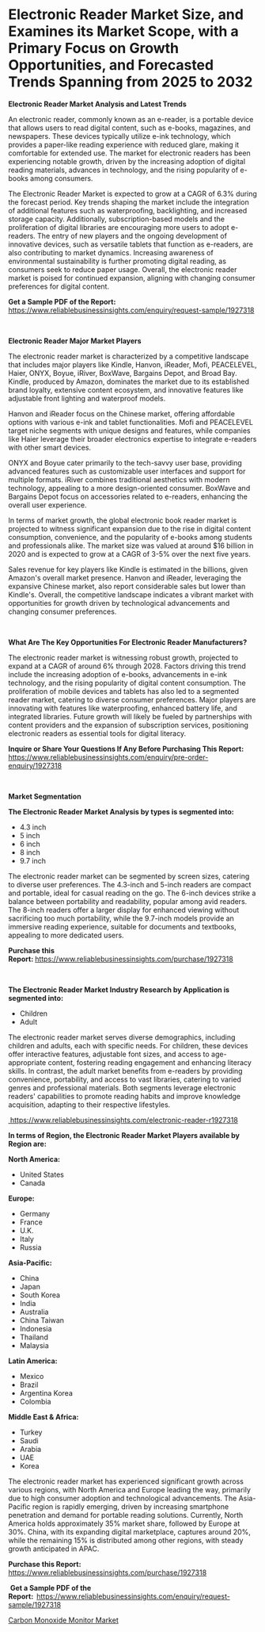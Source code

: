 <p><h1>Electronic Reader Market Size, and Examines its Market Scope, with a Primary Focus on Growth Opportunities, and Forecasted Trends Spanning from 2025 to 2032</h1></p><p><strong>Electronic Reader Market Analysis and Latest Trends</strong></p>
<p><p>An electronic reader, commonly known as an e-reader, is a portable device that allows users to read digital content, such as e-books, magazines, and newspapers. These devices typically utilize e-ink technology, which provides a paper-like reading experience with reduced glare, making it comfortable for extended use. The market for electronic readers has been experiencing notable growth, driven by the increasing adoption of digital reading materials, advances in technology, and the rising popularity of e-books among consumers.</p><p>The Electronic Reader Market is expected to grow at a CAGR of 6.3% during the forecast period. Key trends shaping the market include the integration of additional features such as waterproofing, backlighting, and increased storage capacity. Additionally, subscription-based models and the proliferation of digital libraries are encouraging more users to adopt e-readers. The entry of new players and the ongoing development of innovative devices, such as versatile tablets that function as e-readers, are also contributing to market dynamics. Increasing awareness of environmental sustainability is further promoting digital reading, as consumers seek to reduce paper usage. Overall, the electronic reader market is poised for continued expansion, aligning with changing consumer preferences for digital content.</p></p>
<p><strong>Get a Sample PDF of the Report:&nbsp;</strong> <a href="https://www.reliablebusinessinsights.com/enquiry/request-sample/1927318?utm_campaign=112&utm_medium=2&utm_source=Github&utm_content=ia&utm_term=15012025&utm_id=electronic-reader">https://www.reliablebusinessinsights.com/enquiry/request-sample/1927318</a></p>
<p>&nbsp;</p>
<p><strong>Electronic Reader Major Market Players</strong></p>
<p><p>The electronic reader market is characterized by a competitive landscape that includes major players like Kindle, Hanvon, iReader, Mofi, PEACELEVEL, Haier, ONYX, Boyue, iRiver, BoxWave, Bargains Depot, and Broad Bay. Kindle, produced by Amazon, dominates the market due to its established brand loyalty, extensive content ecosystem, and innovative features like adjustable front lighting and waterproof models. </p><p>Hanvon and iReader focus on the Chinese market, offering affordable options with various e-ink and tablet functionalities. Mofi and PEACELEVEL target niche segments with unique designs and features, while companies like Haier leverage their broader electronics expertise to integrate e-readers with other smart devices. </p><p>ONYX and Boyue cater primarily to the tech-savvy user base, providing advanced features such as customizable user interfaces and support for multiple formats. iRiver combines traditional aesthetics with modern technology, appealing to a more design-oriented consumer. BoxWave and Bargains Depot focus on accessories related to e-readers, enhancing the overall user experience.</p><p>In terms of market growth, the global electronic book reader market is projected to witness significant expansion due to the rise in digital content consumption, convenience, and the popularity of e-books among students and professionals alike. The market size was valued at around $16 billion in 2020 and is expected to grow at a CAGR of 3-5% over the next five years.</p><p>Sales revenue for key players like Kindle is estimated in the billions, given Amazon's overall market presence. Hanvon and iReader, leveraging the expansive Chinese market, also report considerable sales but lower than Kindle's. Overall, the competitive landscape indicates a vibrant market with opportunities for growth driven by technological advancements and changing consumer preferences.</p></p>
<p>&nbsp;</p>
<p><strong>What Are The Key Opportunities For Electronic Reader Manufacturers?</strong></p>
<p><p>The electronic reader market is witnessing robust growth, projected to expand at a CAGR of around 6% through 2028. Factors driving this trend include the increasing adoption of e-books, advancements in e-ink technology, and the rising popularity of digital content consumption. The proliferation of mobile devices and tablets has also led to a segmented reader market, catering to diverse consumer preferences. Major players are innovating with features like waterproofing, enhanced battery life, and integrated libraries. Future growth will likely be fueled by partnerships with content providers and the expansion of subscription services, positioning electronic readers as essential tools for digital literacy.</p></p>
<p><strong>Inquire or Share Your Questions If Any Before Purchasing This Report:</strong> <a href="https://www.reliablebusinessinsights.com/enquiry/pre-order-enquiry/1927318?utm_campaign=112&utm_medium=2&utm_source=Github&utm_content=ia&utm_term=15012025&utm_id=electronic-reader">https://www.reliablebusinessinsights.com/enquiry/pre-order-enquiry/1927318</a></p>
<p>&nbsp;</p>
<p><strong>Market Segmentation</strong></p>
<p><strong>The Electronic Reader Market Analysis by types is segmented into:</strong></p>
<p><ul><li>4.3 inch</li><li>5 inch</li><li>6 inch</li><li>8 inch</li><li>9.7 inch</li></ul></p>
<p><p>The electronic reader market can be segmented by screen sizes, catering to diverse user preferences. The 4.3-inch and 5-inch readers are compact and portable, ideal for casual reading on the go. The 6-inch devices strike a balance between portability and readability, popular among avid readers. The 8-inch readers offer a larger display for enhanced viewing without sacrificing too much portability, while the 9.7-inch models provide an immersive reading experience, suitable for documents and textbooks, appealing to more dedicated users.</p></p>
<p><strong>Purchase this Report:&nbsp;</strong><a href="https://www.reliablebusinessinsights.com/purchase/1927318?utm_campaign=112&utm_medium=2&utm_source=Github&utm_content=ia&utm_term=15012025&utm_id=electronic-reader">https://www.reliablebusinessinsights.com/purchase/1927318</a></p>
<p>&nbsp;</p>
<p><strong>The Electronic Reader Market Industry Research by Application is segmented into:</strong></p>
<p><ul><li>Children</li><li>Adult</li></ul></p>
<p><p>The electronic reader market serves diverse demographics, including children and adults, each with specific needs. For children, these devices offer interactive features, adjustable font sizes, and access to age-appropriate content, fostering reading engagement and enhancing literacy skills. In contrast, the adult market benefits from e-readers by providing convenience, portability, and access to vast libraries, catering to varied genres and professional materials. Both segments leverage electronic readers' capabilities to promote reading habits and improve knowledge acquisition, adapting to their respective lifestyles.</p></p>
<p><a href="https://www.reliablebusinessinsights.com/electronic-reader-r1927318?utm_campaign=112&utm_medium=2&utm_source=Github&utm_content=ia&utm_term=15012025&utm_id=electronic-reader">&nbsp;https://www.reliablebusinessinsights.com/electronic-reader-r1927318</a></p>
<p><strong>In terms of Region, the Electronic Reader Market Players available by Region are:</strong></p>
<p>
    <p> <strong> North America: </strong>
        <ul>
            <li>United States</li>
            <li>Canada</li>
        </ul>
        </p> 
    <p> <strong> Europe: </strong>
        <ul>
            <li>Germany</li>
            <li>France</li>
            <li>U.K.</li>
            <li>Italy</li>
            <li>Russia</li>
        </ul>
        </p> 
    <p> <strong> Asia-Pacific: </strong>
        <ul>
            <li>China</li>
            <li>Japan</li>
            <li>South Korea</li>
            <li>India</li>
            <li>Australia</li>
            <li>China Taiwan</li>
            <li>Indonesia</li>
            <li>Thailand</li>
            <li>Malaysia</li>
        </ul>
        </p> 
    <p> <strong> Latin America: </strong>
        <ul>
            <li>Mexico</li>
            <li>Brazil</li>
            <li>Argentina Korea</li>
            <li>Colombia</li>
        </ul>
        </p> 
    <p> <strong> Middle East & Africa: </strong>
        <ul>
            <li>Turkey</li>
            <li>Saudi</li>
            <li>Arabia</li>
            <li>UAE</li>
            <li>Korea</li>
        </ul>
    </p>
    </p>
<p><p>The electronic reader market has experienced significant growth across various regions, with North America and Europe leading the way, primarily due to high consumer adoption and technological advancements. The Asia-Pacific region is rapidly emerging, driven by increasing smartphone penetration and demand for portable reading solutions. Currently, North America holds approximately 35% market share, followed by Europe at 30%. China, with its expanding digital marketplace, captures around 20%, while the remaining 15% is distributed among other regions, with steady growth anticipated in APAC.</p></p>
<p><strong>Purchase this Report: </strong><a href="https://www.reliablebusinessinsights.com/purchase/1927318?utm_campaign=112&utm_medium=2&utm_source=Github&utm_content=ia&utm_term=15012025&utm_id=electronic-reader">https://www.reliablebusinessinsights.com/purchase/1927318</a></p>
<p>&nbsp;<strong>Get a Sample PDF of the Report:&nbsp;&nbsp;</strong><a href="https://www.reliablebusinessinsights.com/enquiry/request-sample/1927318?utm_campaign=112&utm_medium=2&utm_source=Github&utm_content=ia&utm_term=15012025&utm_id=electronic-reader">https://www.reliablebusinessinsights.com/enquiry/request-sample/1927318</a></p>
<p><strong></strong></p>
<p><p><a href="https://github.com/mezokathleen834/Market-Research-Report-List-1/blob/main/carbon-monoxide-monitor-market.md?utm_campaign=112&utm_medium=2&utm_source=Github&utm_content=ia&utm_term=15012025&utm_id=electronic-reader">Carbon Monoxide Monitor Market</a></p></p>